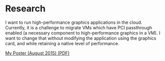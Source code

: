 # Research

I want to run high-performance graphics applications in the cloud. Currently, it is a challenge to migrate VMs which have PCI passthrough enabled (a necessary component to high-performance graphics in a VM). I want to change that without modifying the application using the graphics card, and while retaining a native level of performance.

[My Poster (August 2015) (PDF)](research/poster.pdf)
